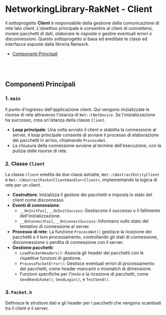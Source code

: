 # NetworkingLibrary-RakNet - Client

Il sottoprogetto **Client** è responsabile della gestione della comunicazione di rete lato client. L’obiettivo principale è consentire al client di connettersi, inviare pacchetti di dati, elaborare le risposte e gestire eventuali errori o disconnessioni. Questo sottoprogetto si basa ed ereditate le classi ed interfacce esposte dalla libreria Network.

- [Componenti Principali](#componenti-principali)

<br></br>

## Componenti Principali

### 1. **`main`**
Il punto d'ingresso dell'applicazione client. Qui vengono inizializzate le risorse di rete attraverso l'istanza di `Net::CNetDevice`. Se l'inizializzazione ha successo, crea un'istanza della classe `Client`.
- **Loop principale**: Una volta avviato il client e stabilita la connessione al server, il loop principale consente di avviare il processo di elaborazione dei pacchetti in arrivo, chiamando `ProcessNet`.
- La chiusura della connessione avviene al termine dell'esecuzione, con la pulizia delle risorse di rete.




### 2. **Classe `Client`**
La classe `Client` eredita da due classi astratte, `Net::CAbstractEntityClient` e `Net::CAbstractPacketClientHandler<Client>`, implementando la logica di rete per un client.
- **Costruttore**: Inizializza il gestore dei pacchetti e imposta lo stato del client come disconnesso.
- **Eventi di connessione**:
  - `__OnInitFail`, `__OnInitSuccess`: Gestiscono il successo o il fallimento dell'inizializzazione.
  - `__OnConnectFail`, `__OnConnectSuccess`: Informano sullo stato del tentativo di connessione al server.
- **Processo di rete**: La funzione `ProcessNet()` gestisce la ricezione dei pacchetti e il loro processamento, controllando gli stati di connessione, disconnessione o perdita di connessione con il server.
- **Gestione pacchetti**:
  - `LoadPacketHeaders()`: Associa gli header dei pacchetti con le rispettive funzioni di gestione.
  - `ProcessPacketError()`: Gestisce eventuali errori di processamento dei pacchetti, come header mancanti o mismatch di dimensione.
  - Funzioni specifiche per l'invio e la ricezione di pacchetti, come `SendHandshake()`, `SendLogin()`, e `TestSend()`.


### 3. **`Packet.h`**
Definisce le strutture dati e gli header per i pacchetti che vengono scambiati tra il client e il server.
